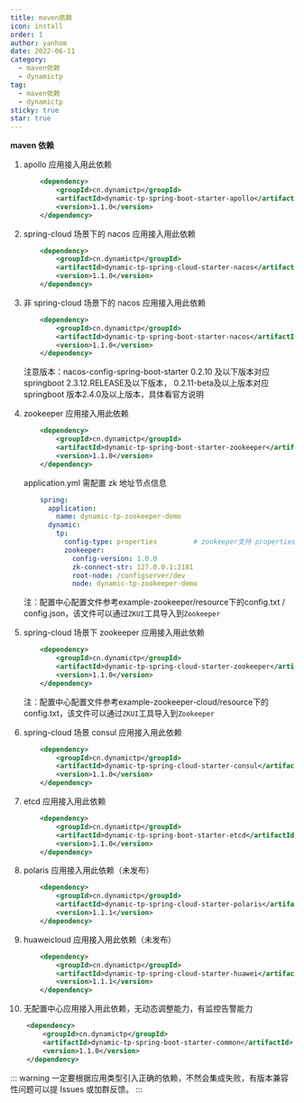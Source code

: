 ```yaml
---
title: maven依赖
icon: install
order: 1
author: yanhom
date: 2022-06-11
category:
  - maven依赖
  - dynamictp
tag:
  - maven依赖
  - dynamictp
sticky: true
star: true
---
```


<div class="wwads-cn wwads-vertical wwads-sticky" data-id="212" style="max-width:180px"></div>

**maven 依赖**

1. apollo 应用接入用此依赖
   ```xml
       <dependency>
           <groupId>cn.dynamictp</groupId>
           <artifactId>dynamic-tp-spring-boot-starter-apollo</artifactId>
           <version>1.1.0</version>
       </dependency>
   ```

2. spring-cloud 场景下的 nacos 应用接入用此依赖
   ```xml
       <dependency>
           <groupId>cn.dynamictp</groupId>
           <artifactId>dynamic-tp-spring-cloud-starter-nacos</artifactId>
           <version>1.1.0</version>
       </dependency>
   ```

3. 非 spring-cloud 场景下的 nacos 应用接入用此依赖
   ```xml
       <dependency>
           <groupId>cn.dynamictp</groupId>
           <artifactId>dynamic-tp-spring-boot-starter-nacos</artifactId>
           <version>1.1.0</version>
       </dependency>
   ```
   注意版本：nacos-config-spring-boot-starter 0.2.10 及以下版本对应 springboot 2.3.12.RELEASE及以下版本，
   0.2.11-beta及以上版本对应springboot 版本2.4.0及以上版本，具体看官方说明

4. zookeeper 应用接入用此依赖
   ```xml
       <dependency>
           <groupId>cn.dynamictp</groupId>
           <artifactId>dynamic-tp-spring-boot-starter-zookeeper</artifactId>
           <version>1.1.0</version>
       </dependency>
   ```
   application.yml 需配置 zk 地址节点信息

    ```yaml
        spring:
          application:
            name: dynamic-tp-zookeeper-demo
          dynamic:
            tp:
              config-type: properties         # zookeeper支持 properties & json 配置
              zookeeper:
                config-version: 1.0.0
                zk-connect-str: 127.0.0.1:2181
                root-node: /configserver/dev
                node: dynamic-tp-zookeeper-demo
    ```
    注：配置中心配置文件参考example-zookeeper/resource下的config.txt / config.json，该文件可以通过`ZKUI`工具导入到`Zookeeper`
   
5. spring-cloud 场景下 zookeeper 应用接入用此依赖
   ```xml
       <dependency>
           <groupId>cn.dynamictp</groupId>
           <artifactId>dynamic-tp-spring-cloud-starter-zookeeper</artifactId>
           <version>1.1.0</version>
       </dependency>
   ```
   
   注：配置中心配置文件参考example-zookeeper-cloud/resource下的config.txt，该文件可以通过`ZKUI`工具导入到`Zookeeper`

6. spring-cloud 场景 consul 应用接入用此依赖
   ```xml
       <dependency>
           <groupId>cn.dynamictp</groupId>
           <artifactId>dynamic-tp-spring-cloud-starter-consul</artifactId>
           <version>1.1.0</version>
       </dependency>
   ```

7. etcd 应用接入用此依赖
   ```xml
       <dependency>
           <groupId>cn.dynamictp</groupId>
           <artifactId>dynamic-tp-spring-boot-starter-etcd</artifactId>
           <version>1.1.0</version>
       </dependency>
   ```

8. polaris 应用接入用此依赖（未发布）
   ```xml
       <dependency>
           <groupId>cn.dynamictp</groupId>
           <artifactId>dynamic-tp-spring-cloud-starter-polaris</artifactId>
           <version>1.1.1</version>
       </dependency>
   ```

9. huaweicloud 应用接入用此依赖（未发布）
   ```xml
       <dependency>
           <groupId>cn.dynamictp</groupId>
           <artifactId>dynamic-tp-spring-cloud-starter-huawei</artifactId>
           <version>1.1.1</version>
       </dependency>
   ```
   
10. 无配置中心应用接入用此依赖，无动态调整能力，有监控告警能力
   ```xml
       <dependency>
           <groupId>cn.dynamictp</groupId>
           <artifactId>dynamic-tp-spring-boot-starter-common</artifactId>
           <version>1.1.0</version>
       </dependency>
   ```
   
::: warning
一定要根据应用类型引入正确的依赖，不然会集成失败，有版本兼容性问题可以提 Issues 或加群反馈。
:::
